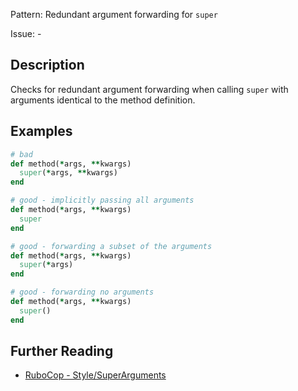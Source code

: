 Pattern: Redundant argument forwarding for `super`

Issue: -

## Description

Checks for redundant argument forwarding when calling `super` with arguments identical to the method definition.

## Examples

```ruby
# bad
def method(*args, **kwargs)
  super(*args, **kwargs)
end

# good - implicitly passing all arguments
def method(*args, **kwargs)
  super
end

# good - forwarding a subset of the arguments
def method(*args, **kwargs)
  super(*args)
end

# good - forwarding no arguments
def method(*args, **kwargs)
  super()
end
```

## Further Reading

* [RuboCop - Style/SuperArguments](https://docs.rubocop.org/rubocop/cops_style.html#stylesuperarguments)